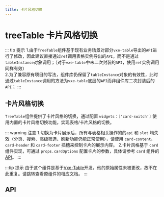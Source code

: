 ```yaml
---
title: 卡片风格切换
---
```


# treeTable 卡片风格切换

<leadInto name="KTreeTable" />

::: tip 提示
1.由于`TreeTable`组件基于现有业务场景对部分`vxe-table`导出的`API`进行了修改，因此建议直接通过`ref`调用表格实例导出的`API`，而不是通过`tableInstance`对象调用；（对于`vxe-table`中未二次封装的`API`，使用`ref`实例调用同样有效）  
2.为了兼容原有项目的写法，组件库仍保留了`tableInstance`对象的有效性，此时通过`tableInstance`调用的方法为`vxe-table`底层的`API`而非组件库二次封装后的`API`；
:::

## 卡片风格切换

`TreeTable`组件提供了卡片风格的切换，通过配置 `widgets：['card-switch']` 使用内置的卡片风格切换功能，实现表格/卡片风格的切换。

::: warning 注意
1.切换为卡片展示后，所有与表格相关操作的的`api` 和 `slot` 均失效（分页、搜索、高级筛选、刷新功能仍能正常使用），请使用 `card-content`、`card-header` 和 `card-footer` 插槽来控制卡片的展示内容。
2.卡片风格基于 `card` 组件实现，可通过 `props.cardOptions` 配置卡片的参数，具体请参考 `card` 组件的 [API](https://ksw.design.donxj.com/components/DataDisplay/card#card-props)。
:::

<demo path="./use_card.vue" />

:::tip 提示
由于这个组件是基于[Vxe-Table](https://vxetable.cn/#/table/api)开发，他的原始属性未被更改，故不在此重复。请跳转查看原组件的相应文档。
:::

## API

<API src="../table.json" lang="zh"></API>
